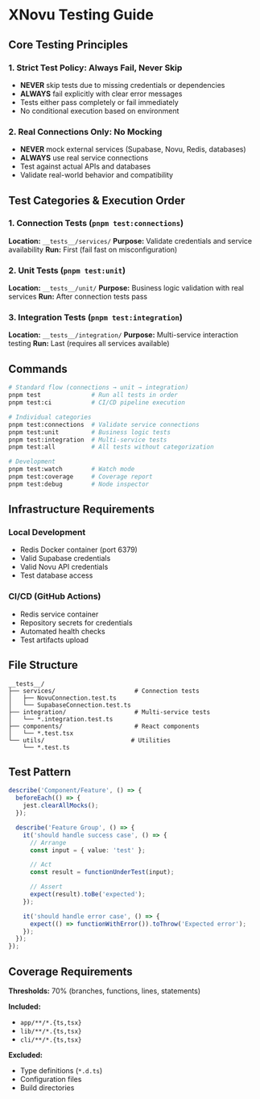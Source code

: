 # XNovu Testing Guide

## Core Testing Principles

### 1. Strict Test Policy: Always Fail, Never Skip
- **NEVER** skip tests due to missing credentials or dependencies
- **ALWAYS** fail explicitly with clear error messages
- Tests either pass completely or fail immediately
- No conditional execution based on environment

### 2. Real Connections Only: No Mocking
- **NEVER** mock external services (Supabase, Novu, Redis, databases)
- **ALWAYS** use real service connections
- Test against actual APIs and databases
- Validate real-world behavior and compatibility

## Test Categories & Execution Order

### 1. Connection Tests (`pnpm test:connections`)
**Location:** `__tests__/services/`
**Purpose:** Validate credentials and service availability
**Run:** First (fail fast on misconfiguration)

### 2. Unit Tests (`pnpm test:unit`)
**Location:** `__tests__/unit/`
**Purpose:** Business logic validation with real services
**Run:** After connection tests pass

### 3. Integration Tests (`pnpm test:integration`)
**Location:** `__tests__/integration/`
**Purpose:** Multi-service interaction testing
**Run:** Last (requires all services available)

## Commands

```bash
# Standard flow (connections → unit → integration)
pnpm test              # Run all tests in order
pnpm test:ci           # CI/CD pipeline execution

# Individual categories
pnpm test:connections  # Validate service connections
pnpm test:unit         # Business logic tests
pnpm test:integration  # Multi-service tests
pnpm test:all          # All tests without categorization

# Development
pnpm test:watch        # Watch mode
pnpm test:coverage     # Coverage report
pnpm test:debug        # Node inspector
```

## Infrastructure Requirements

### Local Development
- Redis Docker container (port 6379)
- Valid Supabase credentials
- Valid Novu API credentials
- Test database access

### CI/CD (GitHub Actions)
- Redis service container
- Repository secrets for credentials
- Automated health checks
- Test artifacts upload

## File Structure

```
__tests__/
├── services/                      # Connection tests
│   ├── NovuConnection.test.ts
│   └── SupabaseConnection.test.ts
├── integration/                   # Multi-service tests
│   └── *.integration.test.ts
├── components/                    # React components
│   └── *.test.tsx
└── utils/                        # Utilities
    └── *.test.ts
```

## Test Pattern

```typescript
describe('Component/Feature', () => {
  beforeEach(() => {
    jest.clearAllMocks();
  });

  describe('Feature Group', () => {
    it('should handle success case', () => {
      // Arrange
      const input = { value: 'test' };

      // Act
      const result = functionUnderTest(input);

      // Assert
      expect(result).toBe('expected');
    });

    it('should handle error case', () => {
      expect(() => functionWithError()).toThrow('Expected error');
    });
  });
});
```

## Coverage Requirements

**Thresholds:** 70% (branches, functions, lines, statements)

**Included:**
- `app/**/*.{ts,tsx}`
- `lib/**/*.{ts,tsx}`
- `cli/**/*.{ts,tsx}`

**Excluded:**
- Type definitions (`*.d.ts`)
- Configuration files
- Build directories